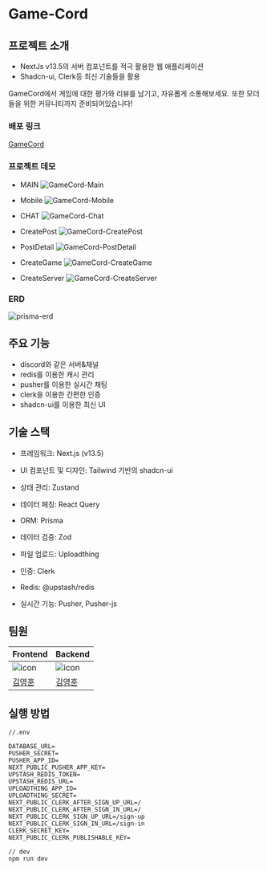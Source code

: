 # Game-Cord

## 프로젝트 소개

- NextJs v13.5의 서버 컴포넌트를 적극 활용한 웹 애플리케이션
- Shadcn-ui, Clerk등 최신 기술들을 활용

GameCord에서 게임에 대한 평가와 리뷰를 남기고, 자유롭게 소통해보세요. 또한 모더들을 위한 커뮤니티까지 준비되어있습니다!

### 배포 링크

[GameCord](https://game-cord-six.vercel.app/)

### 프로젝트 데모
- MAIN
![GameCord-Main](https://github.com/joseph0926/GameCord/assets/100750188/cd6fd544-25bc-43ab-81f2-35eed25a5c92)

- Mobile
![GameCord-Mobile](https://github.com/joseph0926/GameCord/assets/100750188/cc2b0d29-cb2d-4422-92eb-95d24228e00e)

- CHAT
![GameCord-Chat](https://github.com/joseph0926/GameCord/assets/100750188/342f584a-9cb2-4413-8983-fa1947170ab4)

- CreatePost
![GameCord-CreatePost](https://github.com/joseph0926/GameCord/assets/100750188/3df838b3-14da-408a-9cc6-3c2d7142a2db)

- PostDetail
![GameCord-PostDetail](https://github.com/joseph0926/GameCord/assets/100750188/96192e6b-0f66-4042-98ea-8608163126c5)

- CreateGame
![GameCord-CreateGame](https://github.com/joseph0926/GameCord/assets/100750188/8115d6eb-d115-4705-8954-7085308fbe40)

- CreateServer
![GameCord-CreateServer](https://github.com/joseph0926/GameCord/assets/100750188/e51d47eb-409f-4d27-8331-e458178e8573)

### ERD
![prisma-erd](https://github.com/joseph0926/GameCord/assets/100750188/4c79efd4-42f1-441d-8a32-756dc24cf311)


## 주요 기능

- discord와 같은 서버&채널
- redis를 이용한 캐시 관리
- pusher를 이용한 실시간 채팅
- clerk을 이용한 간편한 인증
- shadcn-ui를 이용한 최신 UI

## 기술 스택

- 프레임워크: Next.js (v13.5)
- UI 컴포넌트 및 디자인: Tailwind 기반의 shadcn-ui

- 상태 관리: Zustand
- 데이터 페칭: React Query

- ORM: Prisma
- 데이터 검증: Zod
- 파일 업로드: Uploadthing
- 인증: Clerk
- Redis: @upstash/redis
- 실시간 기능: Pusher, Pusher-js

## 팀원

| Frontend                                                                                                          | Backend                                                                                                           |
| ----------------------------------------------------------------------------------------------------------------- | ----------------------------------------------------------------------------------------------------------------- |
| ![icon](https://github.com/joseph0926/project_02-MoneyNote/assets/100750188/212deebf-579d-409e-83b3-ead4e4ef7a90) | ![icon](https://github.com/joseph0926/project_02-MoneyNote/assets/100750188/212deebf-579d-409e-83b3-ead4e4ef7a90) |
| [김영훈](https://github.com/joseph0926)                                                                           | [김영훈](https://github.com/joseph0926)                                                                           |

## 실행 방법

```
//.env

DATABASE_URL=
PUSHER_SECRET=
PUSHER_APP_ID=
NEXT_PUBLIC_PUSHER_APP_KEY=
UPSTASH_REDIS_TOKEN=
UPSTASH_REDIS_URL=
UPLOADTHING_APP_ID=
UPLOADTHING_SECRET=
NEXT_PUBLIC_CLERK_AFTER_SIGN_UP_URL=/
NEXT_PUBLIC_CLERK_AFTER_SIGN_IN_URL=/
NEXT_PUBLIC_CLERK_SIGN_UP_URL=/sign-up
NEXT_PUBLIC_CLERK_SIGN_IN_URL=/sign-in
CLERK_SECRET_KEY=
NEXT_PUBLIC_CLERK_PUBLISHABLE_KEY=

// dev
npm run dev

```
